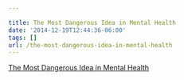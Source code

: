 ```yaml
---

title: The Most Dangerous Idea in Mental Health
date: '2014-12-19T12:44:36-06:00'
tags: []
url: /the-most-dangerous-idea-in-mental-health
---
```

<a href="http://www.psmag.com/navigation/health-and-behavior/dangerous-idea-mental-health-93325/">The Most Dangerous Idea in Mental Health</a><br/>
